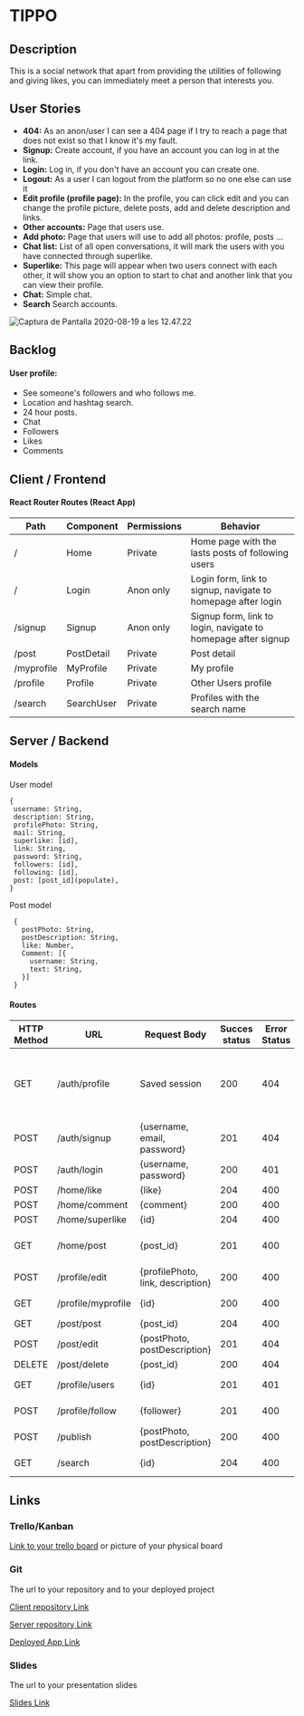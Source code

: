 # TIPPO

## Description

This is a social network that apart from providing the utilities of following and giving likes, you can immediately meet a person that interests you.

## User Stories

- **404:** As an anon/user I can see a 404 page if I try to reach a page that does not exist so that I know it's my fault.
- **Signup:** Create account, if you have an account you can log in at the link.
- **Login:** Log in, if you don't have an account you can create one.
- **Logout:** As a user I can logout from the platform so no one else can use it
- **Edit profile (profile page):** In the profile, you can click edit and you can change the profile picture, delete posts, add and delete description and links.
- **Other accounts:** Page that users use. 
- **Add photo:** Page that users will use to add all photos: profile, posts ...
- **Chat list:** List of all open conversations, it will mark the users with you have connected through superlike.
- **Superlike:** This page will appear when two users connect with each other, it will show you an option to start to chat and another link that you can view their profile.
- **Chat:** Simple chat.
- **Search** Search accounts.



![Captura de Pantalla 2020-08-19 a les 12.47.22](https://s3.amazonaws.com/assets.mockflow.com/app/wireframepro/company/C3c1b4d22e45645ed9610cb817a3ebe3f/projects/M68b61bc4c8ebcfa1ea0bf852b3449b581597747386784/pages/eeb9d041eaa74f50bc04925b81d9531e/image/eeb9d041eaa74f50bc04925b81d9531e.png)



## Backlog

#### User profile:

- See someone's followers and who follows me.
- Location and hashtag search.
- 24 hour posts.
- Chat
- Followers
- Likes
- Comments



## Client / Frontend

#### React Router Routes (React App)

| Path       | Component  | Permissions            | Behavior                                                     |
| ---------- | ---------- | ---------------------- | ------------------------------------------------------------ |
| /          | Home       | Private <Route>        | Home page with the lasts posts of following users            |
| /          | Login      | Anon only <AnonRoute>  | Login form, link to signup, navigate to homepage after login |
| /signup    | Signup     | Anon only <AnonRoute>  | Signup form, link to login, navigate to homepage after signup |
| /post      | PostDetail | Private <PrivateRoute> | Post detail                                                  |
| /myprofile | MyProfile  | Private <PrivateRoute> | My profile                                                   |
| /profile   | Profile    | Private <PrivateRoute> | Other Users profile                                          |
| /search    | SearchUser | Private <PrivateRoute> | Profiles with the search name                                |

## Server / Backend

#### Models

User model

```
{
 username: String,
 description: String,
 profilePhoto: String,
 mail: String,
 superlike: [id],
 link: String,
 password: String,
 followers: [id],
 following: [id],
 post: [post_id](populate),
}
```

Post model

```
 {
   postPhoto: String,
   postDescription: String,
   like: Number,
   Comment: [{
  	 username: String,
   	 text: String,
   }]
 }
```



#### Routes

| HTTP Method | URL                | Request Body                      | Succes status | Error Status | Description                                        |
| ----------- | ------------------ | --------------------------------- | ------------- | ------------ | -------------------------------------------------- |
| GET         | /auth/profile      | Saved session                     | 200           | 404          | Check if user is logged in and return profile page |
| POST        | /auth/signup       | {username, email, password}       | 201           | 404          | Sing Up                                            |
| POST        | /auth/login        | {username, password}              | 200           | 401          | Log In                                             |
| POST        | /home/like         | {like}                            | 204           | 400          | Like                                               |
| POST        | /home/comment      | {comment}                         | 200           | 400          | Comment                                            |
| POST        | /home/superlike    | {id}                              | 204           | 400          | Superlike                                          |
| GET         | /home/post         | {post_id}                         | 201           | 400          | Last posts of following users                      |
| POST        | /profile/edit      | {profilePhoto, link, description} | 200           | 400          | Edit profile                                       |
| GET         | /profile/myprofile | {id}                              | 200           | 400          | View my profile                                    |
| GET         | /post/post         | {post_id}                         | 204           | 400          | View Post                                          |
| POST        | /post/edit         | {postPhoto, postDescription}      | 201           | 404          | Edit Post                                          |
| DELETE      | /post/delete       | {post_id}                         | 200           | 404          | Delete Post                                        |
| GET         | /profile/users     | {id}                              | 201           | 401          | View other profiles                                |
| POST        | /profile/follow    | {follower}                        | 201           | 400          | Follow users                                       |
| POST        | /publish           | {postPhoto, postDescription}      | 200           | 400          | Make new Post                                      |
| GET         | /search            | {id}                              | 204           | 400          | Search users                                       |

## Links

### Trello/Kanban

[Link to your trello board](https://trello.com/b/PBqtkUFX/curasan) or picture of your physical board

### Git

The url to your repository and to your deployed project

[Client repository Link](https://github.com/screeeen/project-client)

[Server repository Link](https://github.com/screeeen/project-server)

[Deployed App Link](http://heroku.com/)

### Slides

The url to your presentation slides

[Slides Link](http://slides.com/)